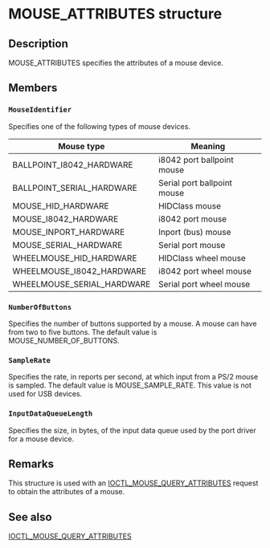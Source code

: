 # MOUSE_ATTRIBUTES structure

## Description

MOUSE_ATTRIBUTES specifies the attributes of a mouse device.

## Members

### `MouseIdentifier`

Specifies one of the following types of mouse devices.

| Mouse type | Meaning |
| --- | --- |
| BALLPOINT_I8042_HARDWARE | i8042 port ballpoint mouse |
| BALLPOINT_SERIAL_HARDWARE | Serial port ballpoint mouse |
| MOUSE_HID_HARDWARE | HIDClass mouse |
| MOUSE_I8042_HARDWARE | i8042 port mouse |
| MOUSE_INPORT_HARDWARE | Inport (bus) mouse |
| MOUSE_SERIAL_HARDWARE | Serial port mouse |
| WHEELMOUSE_HID_HARDWARE | HIDClass wheel mouse |
| WHEELMOUSE_I8042_HARDWARE | i8042 port wheel mouse |
| WHEELMOUSE_SERIAL_HARDWARE | Serial port wheel mouse |

### `NumberOfButtons`

Specifies the number of buttons supported by a mouse. A mouse can have from two to five buttons. The default value is MOUSE_NUMBER_OF_BUTTONS.

### `SampleRate`

Specifies the rate, in reports per second, at which input from a PS/2 mouse is sampled. The default value is MOUSE_SAMPLE_RATE. This value is not used for USB devices.

### `InputDataQueueLength`

Specifies the size, in bytes, of the input data queue used by the port driver for a mouse device.

## Remarks

This structure is used with an [IOCTL_MOUSE_QUERY_ATTRIBUTES](https://learn.microsoft.com/windows/desktop/api/ntddmou/ni-ntddmou-ioctl_mouse_query_attributes) request to obtain the attributes of a mouse.

## See also

[IOCTL_MOUSE_QUERY_ATTRIBUTES](https://learn.microsoft.com/windows/desktop/api/ntddmou/ni-ntddmou-ioctl_mouse_query_attributes)